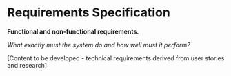 # Requirements Specification

**Functional and non-functional requirements.**

*What exactly must the system do and how well must it perform?*

[Content to be developed - technical requirements derived from user stories and research]